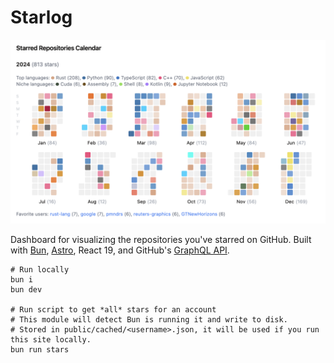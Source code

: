 # Starlog

![example screenshot](./example_screenshot.png)

Dashboard for visualizing the repositories you've starred on GitHub.
Built with [Bun](https://bun.sh/), [Astro](https://astro.build/), React 19,
and GitHub's [GraphQL API](https://docs.github.com/en/graphql).

```shell
# Run locally
bun i
bun dev

# Run script to get *all* stars for an account
# This module will detect Bun is running it and write to disk.
# Stored in public/cached/<username>.json, it will be used if you run this site locally.
bun run stars
```
